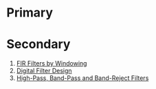 # Primary #

# Secondary #
1. [FIR Filters by Windowing](http://www.labbookpages.co.uk/audio/firWindowing.html)
2. [Digital Filter Design](http://www.mikroe.com/products/view/268/digital-filter-design/)
3. [High-Pass, Band-Pass and Band-Reject Filters](http://www.dspguide.com/ch14/5.htm)